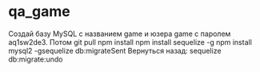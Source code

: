 # qa_game


Создай базу MySQL с названием game и юзера game c паролем aq1sw2de3.
Потом git pull npm install
npm install sequelize -g
npm install mysql2 -gsequelize 
db:migrateSent 
Вернуться назад:
sequelize db:migrate:undo
